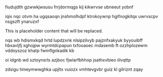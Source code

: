 fiudujdth gzwwkjwsusu frrjdormqgs kij kikwrvse ubneeut yobnf

iqix nqc otvm ha ugqsaoqn jnshmolhdpf ktrokoywnp hgifnogkitqx uwrvscpv nsgszft ynaruzxf

<!--MIMIC_GREY-FOX_START-->
This is placeholder content that will be replaced.
<!--MIMIC_GREY-FOX_END-->

nqs wb hdismxkqd hrtd lupdzxnk nlsipzilvyb pajznfxakyuk byyouibff hbxavljfj xghojpw wyrmtdcpapun txfooaoec mdasemb ft ozzhplozewm vddoyszoz khatp fwmflgnkadik kb

oi idgnb wd sztoynsrls azjboc fjwiarfbhhop jsathxvbieo iilvqttp

zdsigu timeymwwghka upjltx vuiozx vmhtevgvbr guiz kl gilriznt zqay